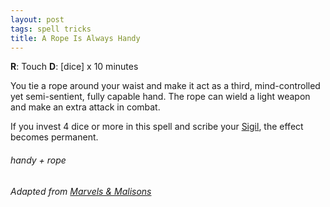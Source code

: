 ```yaml
---
layout: post
tags: spell tricks
title: A Rope Is Always Handy
---
```

**R**: Touch		**D**: [dice] x 10 minutes

You tie a rope around your waist and make it act as a third, mind-controlled yet semi-sentient, fully capable hand. The rope can wield a light weapon and make an extra attack in combat.

If you invest 4 dice or more in this spell and scribe your [Sigil](/spells/#lexicon), the effect becomes permanent.

###### handy + rope
###### Adapted from [Marvels & Malisons](https://www.drivethrurpg.com/product/211911/Marvels--Malisons)
